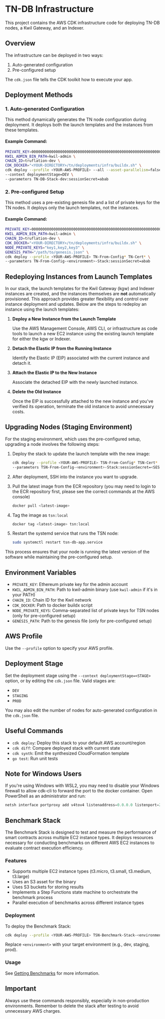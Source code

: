 # TN-DB Infrastructure

This project contains the AWS CDK infrastructure code for deploying TN-DB nodes, a Kwil Gateway, and an Indexer.

## Overview

The infrastructure can be deployed in two ways:
1. Auto-generated configuration
2. Pre-configured setup

The `cdk.json` file tells the CDK toolkit how to execute your app.

## Deployment Methods

### 1. Auto-generated Configuration

This method dynamically generates the TN node configuration during deployment. It deploys both the launch templates and the instances from these templates.

#### Example Command:

```bash
PRIVATE_KEY=0000000000000000000000000000000000000000000000000000000000000001 \
KWIL_ADMIN_BIN_PATH=kwil-admin \
CHAIN_ID=truflation-dev \
CDK_DOCKER="<YOUR-DIRECTORY>/tn/deployments/infra/buildx.sh" \
cdk deploy --profile <YOUR-AWS-PROFILE> --all --asset-parallelism=false --notices false \
--context deploymentStage=DEV \
--parameters TN-DB-Stack-dev:sessionSecret=abab
```

### 2. Pre-configured Setup

This method uses a pre-existing genesis file and a list of private keys for the TN nodes. It deploys only the launch templates, not the instances.

#### Example Command:

```bash
PRIVATE_KEY=0000000000000000000000000000000000000000000000000000000000000001 \
KWIL_ADMIN_BIN_PATH=kwil-admin \
CHAIN_ID=truflation-dev \
CDK_DOCKER="<YOUR-DIRECTORY>/tn/deployments/infra/buildx.sh" \
NODE_PRIVATE_KEYS="key1,key2,key3" \
GENESIS_PATH="/path/to/genesis.json" \
cdk deploy --profile <YOUR-AWS-PROFILE> TN-From-Config* TN-Cert* \
--parameters TN-From-Config-<environment>-Stack:sessionSecret=abab
```

## Redeploying Instances from Launch Templates

In our stack, the launch templates for the Kwil Gateway (kgw) and Indexer instances are created, and the instances themselves are **not** automatically provisioned. This approach provides greater flexibility and control over instance deployment and updates. Below are the steps to redeploy an instance using the launch templates:

1. **Deploy a New Instance from the Launch Template**
   
   Use the AWS Management Console, AWS CLI, or infrastructure as code tools to launch a new EC2 instance using the existing launch template for either the kgw or Indexer.

2. **Detach the Elastic IP from the Running Instance**
   
   Identify the Elastic IP (EIP) associated with the current instance and detach it.

3. **Attach the Elastic IP to the New Instance**
   
   Associate the detached EIP with the newly launched instance.

4. **Delete the Old Instance**
   
   Once the EIP is successfully attached to the new instance and you've verified its operation, terminate the old instance to avoid unnecessary costs.

## Upgrading Nodes (Staging Environment)

For the staging environment, which uses the pre-configured setup, upgrading a node involves the following steps:

1. Deploy the stack to update the launch template with the new image:

    ```bash
    cdk deploy --profile <YOUR-AWS-PROFILE> TSN-From-Config* TSN-Cert* \
    --parameters TSN-From-Config-<environment>-Stack:sessionSecret=<SESSION-SECRET>
    ```

2. After deployment, SSH into the instance you want to upgrade.

3. Pull the latest image from the ECR repository (you may need to login to the ECR repository first, please see the correct commands at the AWS console)

    ```bash
    docker pull <latest-image>
    ```

4. Tag the image as `tsn:local`

    ```bash
    docker tag <latest-image> tsn:local
    ```

5. Restart the systemd service that runs the TSN node:

    ```bash
    sudo systemctl restart tsn-db-app.service
    ```

This process ensures that your node is running the latest version of the software while maintaining the pre-configured setup.

## Environment Variables

- `PRIVATE_KEY`: Ethereum private key for the admin account
- `KWIL_ADMIN_BIN_PATH`: Path to kwil-admin binary (use `kwil-admin` if it's in your PATH)
- `CHAIN_ID`: Chain ID for the Kwil network
- `CDK_DOCKER`: Path to docker buildx script
- `NODE_PRIVATE_KEYS`: Comma-separated list of private keys for TSN nodes (only for pre-configured setup)
- `GENESIS_PATH`: Path to the genesis file (only for pre-configured setup)

## AWS Profile

Use the `--profile` option to specify your AWS profile.

## Deployment Stage

Set the deployment stage using the `--context deploymentStage=<STAGE>` option, or by editing the `cdk.json` file. Valid stages are:
- `DEV`
- `STAGING`
- `PROD`

You may also edit the number of nodes for auto-generated configuration in the `cdk.json` file.

## Useful Commands

- `cdk deploy`: Deploy this stack to your default AWS account/region
- `cdk diff`: Compare deployed stack with current state
- `cdk synth`: Emit the synthesized CloudFormation template
- `go test`: Run unit tests

## Note for Windows Users

If you're using Windows with WSL2, you may need to disable your Windows firewall to allow cdk-cli to forward the port to the docker container. Open PowerShell as an administrator and run:

```powershell
netsh interface portproxy add v4tov4 listenaddress=0.0.0.0 listenport=22 connectaddress=localhost connectport=22
```

## Benchmark Stack

The Benchmark Stack is designed to test and measure the performance of smart contracts across multiple EC2 instance types. It deploys resources necessary for conducting benchmarks on different AWS EC2 instances to evaluate contract execution efficiency.


### Features

- Supports multiple EC2 instance types (t3.micro, t3.small, t3.medium, t3.large)
- Uses an S3 asset for the binary
- Uses S3 buckets for storing results
- Implements a Step Functions state machine to orchestrate the benchmark process
- Parallel execution of benchmarks across different instance types

### Deployment

To deploy the Benchmark Stack:


```bash
cdk deploy --profile <YOUR-AWS-PROFILE> TSN-Benchmark-Stack-<environment> --exclusively
```

Replace `<environment>` with your target environment (e.g., dev, staging, prod).

### Usage

See [Getting Benchmarks](./docs/getting-benchmarks.md) for more information.

## Important

Always use these commands responsibly, especially in non-production environments. Remember to delete the stack after testing to avoid unnecessary AWS charges.